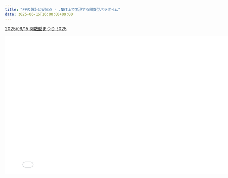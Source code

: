 ```yaml
---
title: "F#の設計と妥協点 - .NET上で実現する関数型パラダイム"
date: 2025-06-16T16:00:00+09:00
---
```


[2025/06/15 関数型まつり 2025](https://fortee.jp/2025fp-matsuri/proposal/a916dd5a-7342-416a-980d-84f180a8e0a2)

<iframe src="./functional_matsuri.html" width="804" height="452" frameborder="0" scrolling="no"></iframe>